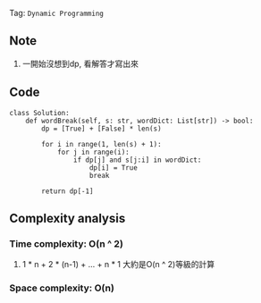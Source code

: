Tag: `Dynamic Programming` 
## Note
1. 一開始沒想到dp, 看解答才寫出來

## Code
    class Solution:
        def wordBreak(self, s: str, wordDict: List[str]) -> bool:
            dp = [True] + [False] * len(s)
            
            for i in range(1, len(s) + 1):
                for j in range(i):
                    if dp[j] and s[j:i] in wordDict:
                        dp[i] = True
                        break
            
            return dp[-1]

## Complexity analysis
### Time complexity: O(n ^ 2)
1. 1 * n + 2 * (n-1) + ... + n * 1 大約是O(n ^ 2)等級的計算
### Space complexity: O(n)

